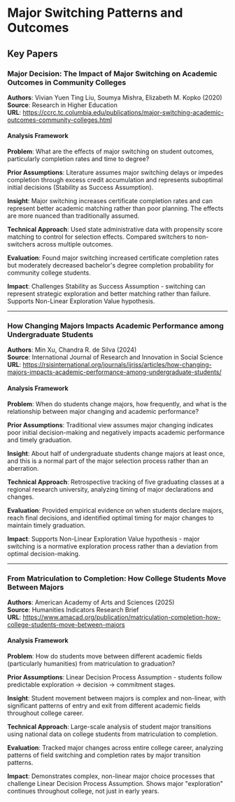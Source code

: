# Major Switching Patterns and Outcomes

## Key Papers

### Major Decision: The Impact of Major Switching on Academic Outcomes in Community Colleges
**Authors**: Vivian Yuen Ting Liu, Soumya Mishra, Elizabeth M. Kopko (2020)  
**Source**: Research in Higher Education  
**URL**: https://ccrc.tc.columbia.edu/publications/major-switching-academic-outcomes-community-colleges.html

#### Analysis Framework

**Problem**: What are the effects of major switching on student outcomes, particularly completion rates and time to degree?

**Prior Assumptions**: Literature assumes major switching delays or impedes completion through excess credit accumulation and represents suboptimal initial decisions (Stability as Success Assumption).

**Insight**: Major switching increases certificate completion rates and can represent better academic matching rather than poor planning. The effects are more nuanced than traditionally assumed.

**Technical Approach**: Used state administrative data with propensity score matching to control for selection effects. Compared switchers to non-switchers across multiple outcomes.

**Evaluation**: Found major switching increased certificate completion rates but moderately decreased bachelor's degree completion probability for community college students.

**Impact**: Challenges Stability as Success Assumption - switching can represent strategic exploration and better matching rather than failure. Supports Non-Linear Exploration Value hypothesis.

---

### How Changing Majors Impacts Academic Performance among Undergraduate Students
**Authors**: Min Xu, Chandra R. de Silva (2024)  
**Source**: International Journal of Research and Innovation in Social Science  
**URL**: https://rsisinternational.org/journals/ijriss/articles/how-changing-majors-impacts-academic-performance-among-undergraduate-students/

#### Analysis Framework

**Problem**: When do students change majors, how frequently, and what is the relationship between major changing and academic performance?

**Prior Assumptions**: Traditional view assumes major changing indicates poor initial decision-making and negatively impacts academic performance and timely graduation.

**Insight**: About half of undergraduate students change majors at least once, and this is a normal part of the major selection process rather than an aberration.

**Technical Approach**: Retrospective tracking of five graduating classes at a regional research university, analyzing timing of major declarations and changes.

**Evaluation**: Provided empirical evidence on when students declare majors, reach final decisions, and identified optimal timing for major changes to maintain timely graduation.

**Impact**: Supports Non-Linear Exploration Value hypothesis - major switching is a normative exploration process rather than a deviation from optimal decision-making.

---

### From Matriculation to Completion: How College Students Move Between Majors
**Authors**: American Academy of Arts and Sciences (2025)  
**Source**: Humanities Indicators Research Brief  
**URL**: https://www.amacad.org/publication/matriculation-completion-how-college-students-move-between-majors

#### Analysis Framework

**Problem**: How do students move between different academic fields (particularly humanities) from matriculation to graduation?

**Prior Assumptions**: Linear Decision Process Assumption - students follow predictable exploration → decision → commitment stages.

**Insight**: Student movement between majors is complex and non-linear, with significant patterns of entry and exit from different academic fields throughout college career.

**Technical Approach**: Large-scale analysis of student major transitions using national data on college students from matriculation to completion.

**Evaluation**: Tracked major changes across entire college career, analyzing patterns of field switching and completion rates by major transition patterns.

**Impact**: Demonstrates complex, non-linear major choice processes that challenge Linear Decision Process Assumption. Shows major "exploration" continues throughout college, not just in early years.